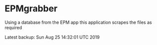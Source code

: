 # EPMgrabber
Using a database from the EPM app this application scrapes the files as required


Latest backup: Sun Aug 25 14:32:01 UTC 2019
